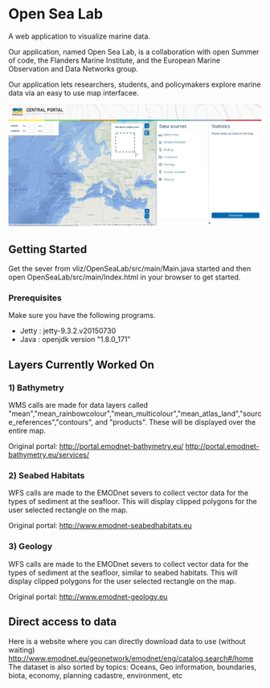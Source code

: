 # Open Sea Lab

A web application to visualize marine data.

Our application, named Open Sea Lab, is a collaboration with open Summer of code, the Flanders Marine Institute, and the European Marine Observation and Data Networks group. 

Our application lets researchers, students, and policymakers explore marine data via an easy to use map interfacee. 

<img src="README_screenshot.png" alt="My cool logo"/>


## Getting Started

Get the sever from vliz/OpenSeaLab/src/main/Main.java started and then open OpenSeaLab/src/main/Index.html in your browser to get started. 

### Prerequisites

Make sure you have the following programs.

* Jetty : jetty-9.3.2.v20150730
* Java : openjdk version "1.8.0_171" 


## Layers Currently Worked On

### 1) Bathymetry

WMS calls are made for data layers called "mean","mean_rainbowcolour","mean_multicolour","mean_atlas_land","source_references","contours", and "products". These will be displayed over the entire map.

Original portal:	http://portal.emodnet-bathymetry.eu/
					http://portal.emodnet-bathymetry.eu/services/

### 2) Seabed Habitats

WFS calls are made to the EMODnet severs to collect vector data for the types of sediment at the seafloor. This will display clipped polygons for the user selected rectangle on the map.

Original portal:	http://www.emodnet-seabedhabitats.eu

### 3) Geology

WFS calls are made to the EMODnet severs to collect vector data for the types of sediment at the seafloor, similar to seabed habitats. This will display clipped polygons for the user selected rectangle on the map.

Original portal:	http://www.emodnet-geology.eu

## Direct access to data
Here is a website where you can directly download data to use (without waiting)
http://www.emodnet.eu/geonetwork/emodnet/eng/catalog.search#/home
The dataset is also sorted  by topics: Oceans, Geo information, boundaries, biota, economy, planning cadastre, environment, etc



